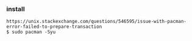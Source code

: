 ### install
```text
https://unix.stackexchange.com/questions/546595/issue-with-pacman-error-failed-to-prepare-transaction
$ sudo pacman -Syu
```